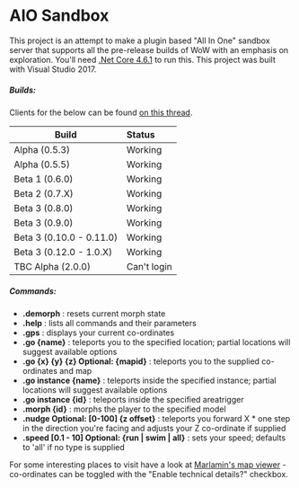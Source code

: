 # AIO Sandbox

This project is an attempt to make a plugin based "All In One" sandbox server that supports all the pre-release builds of WoW with an emphasis on exploration. 
You'll need [.Net Core 4.6.1](https://www.microsoft.com/en-gb/download/details.aspx?id=49981) to run this. This project was built with Visual Studio 2017.

##### Builds: #####

Clients for the below can be found [on this thread](http://www.ownedcore.com/forums/world-of-warcraft/world-of-warcraft-model-editing/406638-collection-exploration-patches-of-various-locations.html).

| Build                   | Status         |
| ----------------------- | :------------- |
| Alpha (0.5.3)           | Working		   |
| Alpha (0.5.5)           | Working        |
| Beta 1 (0.6.0)          | Working		   |
| Beta 2 (0.7.X)          | Working		   |
| Beta 3 (0.8.0)          | Working		   |
| Beta 3 (0.9.0)          | Working		   |
| Beta 3 (0.10.0 - 0.11.0)| Working		   |
| Beta 3 (0.12.0 - 1.0.X) | Working		   |
| TBC Alpha (2.0.0)		  | Can't login	   |

##### Commands: #####
* **.demorph** : resets current morph state
* **.help** : lists all commands and their parameters
* **.gps** : displays your current co-ordinates
* **.go {name}** : teleports you to the specified location; partial locations will suggest available options
* **.go {x} {y} {z} Optional: {mapid}** : teleports you to the supplied co-ordinates and map
* **.go instance {name}** : teleports inside the specified instance; partial locations will suggest available options
* **.go instance {id}** : teleports inside the specified areatrigger
* **.morph {id}** : morphs the player to the specified model
* **.nudge Optional: [0-100] {z offset}** : teleports you forward X * one step in the direction you're facing and adjusts your Z co-ordinate if supplied
* **.speed [0.1 - 10] Optional: {run | swim | all}** : sets your speed; defaults to 'all' if no type is supplied

For some interesting places to visit have a look at [Marlamin's map viewer](https://newmaps.marlam.in) - co-ordinates can be toggled with the "Enable technical details?" checkbox.
